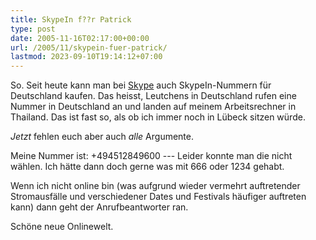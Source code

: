 ```yaml
---
title: SkypeIn f??r Patrick
type: post
date: 2005-11-16T02:17:00+00:00
url: /2005/11/skypein-fuer-patrick/
lastmod: 2023-09-10T19:14:12+07:00
---
```

So. Seit heute kann man bei [Skype][1] auch SkypeIn-Nummern für Deutschland kaufen. Das heisst, Leutchens in Deutschland rufen eine Nummer in Deutschland an und landen auf meinem Arbeitsrechner in Thailand. Das ist fast so, als ob ich immer noch in Lübeck sitzen würde.

_Jetzt_ fehlen euch aber auch _alle_ Argumente.

Meine Nummer ist: +494512849600 --- Leider konnte man die nicht wählen. Ich hätte dann doch gerne was mit 666 oder 1234 gehabt.

Wenn ich nicht online bin (was aufgrund wieder vermehrt auftretender Stromausfälle und verschiedener Dates und Festivals häufiger auftreten kann) dann geht der Anrufbeantworter ran.

Schöne neue Onlinewelt.

 [1]: http://skype.com/
